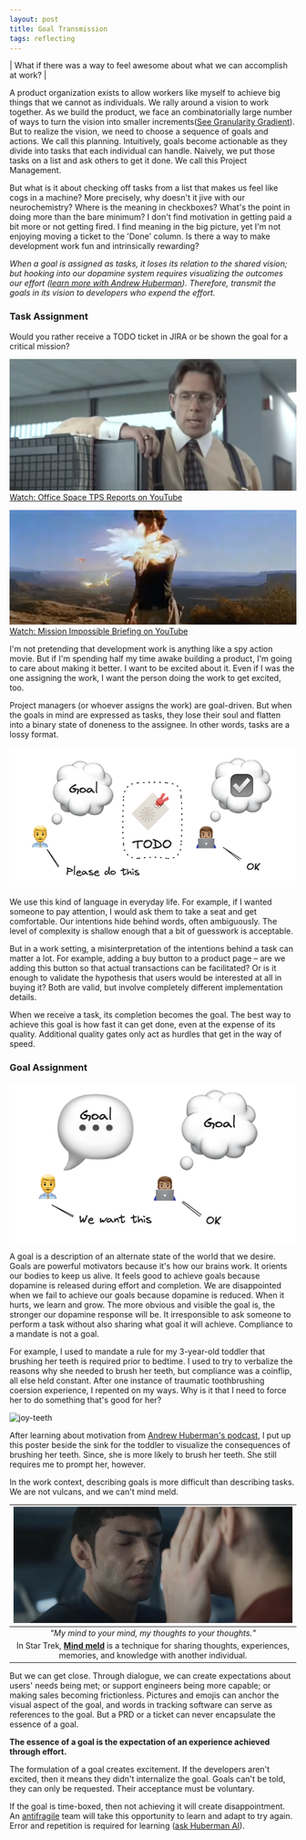 ```yaml
---
layout: post
title: Goal Transmission
tags: reflecting
---
```


| What if there was a way to feel awesome about what we can accomplish at work? |

A product organization exists to allow workers like myself to achieve big things that we cannot as individuals. We rally around a vision to work together. As we build the product, we face an combinatorially large number of ways to turn the vision into smaller increments([See Granularity Gradient](http://scrumbook.org.datasenter.no/value-stream/product-backlog/granularity-gradient.html)). But to realize the vision, we need to choose a sequence of goals and actions. We call this planning. Intuitively, goals become actionable as they divide into tasks that each individual can handle. Naively, we put those tasks on a list and ask others to get it done. We call this Project Management.

But what is it about checking off tasks from a list that makes us feel like cogs in a machine? More precisely, why doesn't it jive with our neurochemistry? Where is the meaning in checkboxes? What's the point in doing more than the bare minimum? I don't find motivation in getting paid a bit more or not getting fired. I find meaning in the big picture, yet I'm not enjoying moving a ticket to the 'Done' column. Is there a way to make development work fun and intrinsically rewarding?

_When a goal is assigned as tasks, it loses its relation to the shared vision; but hooking into our dopamine system requires visualizing the outcomes our effort ([learn more with Andrew Huberman](https://youtu.be/K-TW2Chpz4k?t=1889)). Therefore, transmit the goals in its vision to developers who expend the effort._

### Task Assignment

Would you rather receive a TODO ticket in JIRA or be shown the goal for a critical mission?

![tps](assets/goal-transmission/tps.png) 
[Watch: Office Space TPS Reports on YouTube](https://www.youtube.com/watch?v=Fy3rjQGc6lA)

![briefing](assets/goal-transmission/briefing.png) 
[Watch: Mission Impossible Briefing on YouTube](https://www.youtube.com/watch?v=IlvaL_8U5NA&t=16s)

I'm not pretending that development work is anything like a spy action movie. But if I'm spending half my time awake building a product, I'm going to care about making it better. I want to be excited about it. Even if I was the one assigning the work, I want the person doing the work to get excited, too. 

Project managers (or whoever assigns the work) are goal-driven. But when the goals in mind are expressed as tasks, they lose their soul and flatten into a binary state of doneness to the assignee. In other words, tasks are a lossy format.

![todo-assignment](assets/goal-transmission/todo-assignment.png) 

We use this kind of language in everyday life. For example, if I wanted someone to pay attention, I would ask them to take a seat and get comfortable. Our intentions hide behind words, often ambiguously. The level of complexity is shallow enough that a bit of guesswork is acceptable.

But in a work setting, a misinterpretation of the intentions behind a task can matter a lot. For example, adding a buy button to a product page – are we adding this button so that actual transactions can be facilitated? Or is it enough to validate the hypothesis that users would be interested at all in buying it? Both are valid, but involve completely different implementation details.

When we receive a task, its completion becomes the goal. The best way to achieve this goal is how fast it can get done, even at the expense of its quality. Additional quality gates only act as hurdles that get in the way of speed.

### Goal Assignment

![goal-assignment](assets/goal-transmission/goal-assignment.png) 

A goal is a description of an alternate state of the world that we desire. Goals are powerful motivators because it's how our brains work. It orients our bodies to keep us alive. It feels good to achieve goals because dopamine is released during effort and completion. We are disappointed when we fail to achieve our goals because dopamine is reduced. When it hurts, we learn and grow. The more obvious and visible the goal is, the stronger our dopamine response will be. It irresponsible to ask someone to perform a task without also sharing what goal it will achieve. Compliance to a mandate is not a goal.

For example, I used to mandate a rule for my 3-year-old toddler that brushing her teeth is required prior to bedtime. I used to try to verbalize the reasons why she needed to brush her teeth, but compliance was a coinflip, all else held constant. After one instance of traumatic toothbrushing coersion experience, I repented on my ways. Why is it that I need to force her to do something that's good for her? 

![joy-teeth](assets/goal-transmission/joy-teeth.png) 

After learning about motivation from [Andrew Huberman's podcast](https://www.youtube.com/watch?v=QmOF0crdyRU), I put up this poster beside the sink for the toddler to visualize the consequences of brushing her teeth. Since, she is more likely to brush her teeth. She still requires me to prompt her, however.

In the work context, describing goals is more difficult than describing tasks. We are not vulcans, and we can't mind meld. 

| ![mind-meld](assets/goal-transmission/mind-meld.png) |
|:--:| 
| _"My mind to your mind, my thoughts to your thoughts."_ |
| In Star Trek, __[Mind meld](https://en.wikipedia.org/wiki/Vulcan_(Star_Trek)#Mind_melds)__ is a technique for sharing thoughts, experiences, memories, and knowledge with another individual. |

But we can get close. Through dialogue, we can create expectations about users' needs being met; or support engineers being more capable; or making sales becoming frictionless. Pictures and emojis can anchor the visual aspect of the goal, and words in tracking software can serve as references to the goal. But a PRD or a ticket can never encapsulate the essence of a goal. 

__The essence of a goal is the expectation of an experience achieved through effort.__

The formulation of a goal creates excitement. If the developers aren't excited, then it means they didn't internalize the goal. Goals can't be told, they can only be requested. Their acceptance must be voluntary.

If the goal is time-boxed, then not achieving it will create disappointment. An [antifragile](https://en.wikipedia.org/wiki/Antifragility) team will take this opportunity to learn and adapt to try again. Error and repetition is required for learning ([ask Huberman AI](https://dexa.ai/huberman?q=is%20error%20and%20repetition%20required%20for%20learning)).
